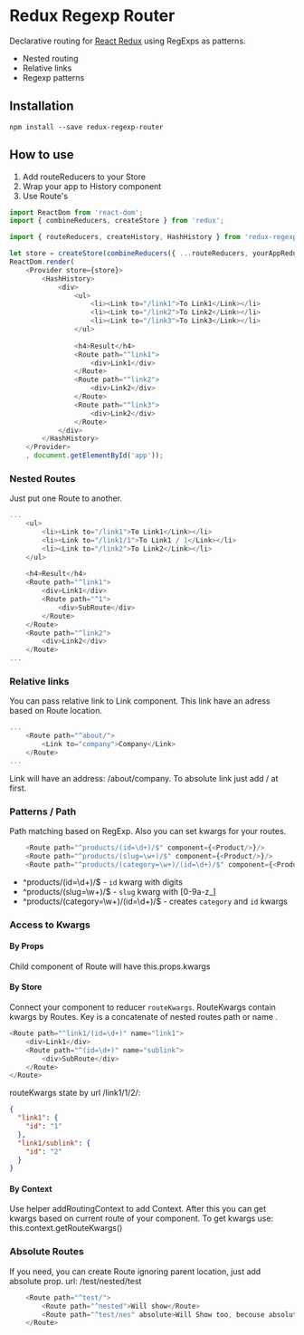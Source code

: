 Redux Regexp Router
=========================

Declarative routing for [React Redux](https://github.com/reactjs/react-redux) 
using RegExps as patterns.
* Nested routing
* Relative links
* Regexp patterns


## Installation

```
npm install --save redux-regexp-router
```

## How to use
1. Add routeReducers to your Store
2. Wrap your app to History component
3. Use Route's

```js
import ReactDom from 'react-dom';
import { combineReducers, createStore } from 'redux';

import { routeReducers, createHistory, HashHistory } from 'redux-regexp-router';

let store = createStore(combineReducers({ ...routeReducers, yourAppReducers }));
ReactDom.render(
    <Provider store={store}>
        <HashHistory>
            <div>
                <ul>
                    <li><Link to="/link1">To Link1</Link></li>
                    <li><Link to="/link2">To Link2</Link></li>
                    <li><Link to="/link3">To Link3</Link></li>
                </ul>
                
                <h4>Result</h4>
                <Route path="^link1">
                    <div>Link1</div>
                </Route>
                <Route path="^link2">
                    <div>Link2</div>
                </Route>
                <Route path="^link3">
                    <div>Link2</div>
                </Route>
            </div>
        </HashHistory>
    </Provider>
    , document.getElementById('app'));

```

### Nested Routes
Just put one Route to another.
```js
...
    <ul>
        <li><Link to="/link1">To Link1</Link></li>
        <li><Link to="/link1/1">To Link1 / 1</Link></li>
        <li><Link to="/link2">To Link2</Link></li>
    </ul>
    
    <h4>Result</h4>
    <Route path="^link1">
        <div>Link1</div>
        <Route path="^1">
            <div>SubRoute</div>
        </Route>
    </Route>
    <Route path="^link2">
        <div>Link2</div>
    </Route>
...
```

### Relative links
You can pass relative link to Link component. This link have an adress based on Route location.
```js
...
    <Route path="^about/">
        <Link to="company">Company</Link>
    </Route>
...
```
Link will have an address: /about/company. To absolute link just add / at first.

### Patterns / Path
Path matching based on RegExp. Also you can set kwargs for your routes.
```js
    <Route path="^products/(id=\d+)/$" component={<Product/>}/>
    <Route path="^products/(slug=\w+)/$" component={<Product/>}/>
    <Route path="^products/(category=\w+)/(id=\d+)/$" component={<Product/>}/>
```
* ^products/(id=\d+)/$ - `id` kwarg with digits
* ^products/(slug=\w+)/$ - `slug` kwarg with [0-9a-z_]
* ^products/(category=\w+)/(id=\d+)/$ - creates `category` and `id` kwargs

### Access to Kwargs
#### By Props 
Child component of Route will have this.props.kwargs
#### By Store 
Connect your component to reducer `routeKwargs`. RouteKwargs contain kwargs by Routes. Key is a concatenate of nested routes path or name .
```js
<Route path="^link1/(id=\d+)" name="link1">
    <div>Link1</div>
    <Route path="^(id=\d+)" name="sublink">
        <div>SubRoute</div>
    </Route>
</Route>
```
routeKwargs state by url /link1/1/2/:
```json
{
  "link1": {
    "id": "1"
  },
  "link1/sublink": {
    "id": "2"
  }
}
```
#### By Context
Use helper addRoutingContext to add Context. After this you can get kwargs based on current 
route of your component. To get kwargs use: this.context.getRouteKwargs() 

### Absolute Routes
If you need, you can create Route ignoring parent location, just add absolute prop.
url: /test/nested/test
```js
    <Route path="^test/">
        <Route path="^nested">Will show</Route>
        <Route path="^test/nes" absolute>Will Show too, becouse absolute</Route>
    </Route>
```